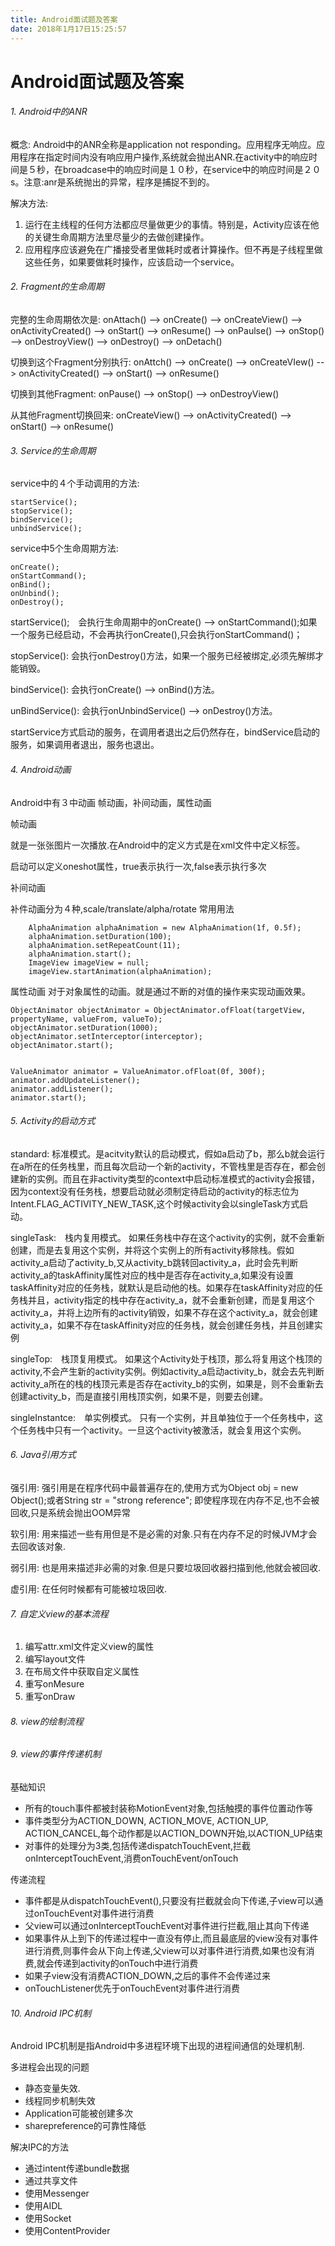 ```yaml
---
title: Android面试题及答案
date: 2018年1月17日15:25:57
---
```

# Android面试题及答案
###### 1. Android中的ANR
概念:
Android中的ANR全称是application not responding。应用程序无响应。应用程序在指定时间内没有响应用户操作,系统就会抛出ANR.在activity中的响应时间是５秒，在broadcase中的响应时间是１０秒，在service中的响应时间是２０s。注意:anr是系统抛出的异常，程序是捕捉不到的。

解决方法:
1. 运行在主线程的任何方法都应尽量做更少的事情。特别是，Activity应该在他的关键生命周期方法里尽量少的去做创建操作。
2. 应用程序应该避免在广播接受者里做耗时或者计算操作。但不再是子线程里做这些任务，如果要做耗时操作，应该启动一个service。

###### 2. Fragment的生命周期
完整的生命周期依次是:
onAttach() --> onCreate() --> onCreateView() --> onActivityCreated() --> onStart() --> onResume() --> onPaulse() --> onStop() --> onDestroyView() --> onDestroy() --> onDetach()

切换到这个Fragment分别执行:
onAttch() --> onCreate() --> onCreateVIew() --> onActivityCreated() --> onStart() --> onResume()

切换到其他Fragment:
onPause() --> onStop() --> onDestroyView()

从其他Fragment切换回来:
onCreateView() --> onActivityCreated() --> onStart() --> onResume()

###### 3. Service的生命周期
service中的４个手动调用的方法:

	startService(); 
    stopService();
    bindService();
    unbindService();

service中5个生命周期方法:

	onCreate();
    onStartCommand();
    onBind();
    onUnbind();
    onDestroy();
    
startService();　会执行生命周期中的onCreate() --> onStartCommand();如果一个服务已经启动，不会再执行onCreate(),只会执行onStartCommand()；
 
stopService(): 会执行onDestroy()方法，如果一个服务已经被绑定,必须先解绑才能销毁。

bindService(): 会执行onCreate() --> onBind()方法。

unBindService(): 会执行onUnbindService() --> onDestroy()方法。

startService方式启动的服务，在调用者退出之后仍然存在，bindService启动的服务，如果调用者退出，服务也退出。

###### 4. Android动画
Android中有３中动画 帧动画，补间动画，属性动画

帧动画

就是一张张图片一次播放.在Android中的定义方式是在xml文件中定义<animation-list></animation-list>标签。

启动可以定义oneshot属性，true表示执行一次,false表示执行多次

补间动画

补件动画分为４种,scale/translate/alpha/rotate
常用用法

		AlphaAnimation alphaAnimation = new AlphaAnimation(1f, 0.5f);
        alphaAnimation.setDuration(100);
        alphaAnimation.setRepeatCount(11);
        alphaAnimation.start();
        ImageView imageView = null;
        imageView.startAnimation(alphaAnimation);
属性动画
对于对象属性的动画。就是通过不断的对值的操作来实现动画效果。
	
    ObjectAnimator objectAnimator = ObjectAnimator.ofFloat(targetView, propertyName, valueFrom, valueTo);
    objectAnimator.setDuration(1000);
    objectAnimator.setInterceptor(interceptor);
    objectAnimator.start();
    
    
    ValueAnimator animator = ValueAnimator.ofFloat(0f, 300f);
    animator.addUpdateListener();
    animator.addListener();
    animator.start();

###### 5. Activity的启动方式
standard: 标准模式。是acitvity默认的启动模式，假如a启动了b，那么b就会运行在a所在的任务栈里，而且每次启动一个新的activity，不管栈里是否存在，都会创建新的实例。而且在非activity类型的context中启动标准模式的activity会报错，因为context没有任务栈，想要启动就必须制定待启动的activity的标志位为Intent.FLAG_ACTIVITY_NEW_TASK,这个时候activity会以singleTask方式启动。

singleTask:　栈内复用模式。
如果任务栈中存在这个activity的实例，就不会重新创建，而是去复用这个实例，并将这个实例上的所有activity移除栈。假如activity_a启动了activity_b,又从activity_b跳转回activity_a，此时会先判断activity_a的taskAffinity属性对应的栈中是否存在activity_a,如果没有设置taskAffinity对应的任务栈，就默认是启动他的栈。如果存在taskAffinity对应的任务栈并且，activity指定的栈中存在activity_a，就不会重新创建，而是复用这个activity_a，并将上边所有的activity销毁，如果不存在这个activity_a，就会创建activity_a，如果不存在taskAffinity对应的任务栈，就会创建任务栈，并且创建实例

singleTop:　栈顶复用模式。
如果这个Activity处于栈顶，那么将复用这个栈顶的activity,不会产生新的activity实例。例如activity_a启动activity_b，就会去先判断activity_a所在的栈的栈顶元素是否存在activity_b的实例，如果是，则不会重新去创建activity_b，而是直接引用栈顶实例，如果不是，则要去创建。

singleInstantce:　单实例模式。
只有一个实例，并且单独位于一个任务栈中，这个任务栈中只有一个activity。一旦这个activity被激活，就会复用这个实例。

###### 6. Java引用方式
强引用: 强引用是在程序代码中最普遍存在的,使用方式为Object obj = new Object();或者String str = "strong reference";
即使程序现在内存不足,也不会被回收,只是系统会抛出OOM异常

软引用:
用来描述一些有用但是不是必需的对象.只有在内存不足的时候JVM才会去回收该对象.

弱引用:
也是用来描述非必需的对象.但是只要垃圾回收器扫描到他,他就会被回收.

虚引用:
在任何时候都有可能被垃圾回收.

###### 7. 自定义view的基本流程

1. 编写attr.xml文件定义view的属性
2. 编写layout文件
3. 在布局文件中获取自定义属性
4. 重写onMesure
5. 重写onDraw

###### 8. view的绘制流程

###### 9. view的事件传递机制
基础知识

* 所有的touch事件都被封装称MotionEvent对象,包括触摸的事件位置动作等
* 事件类型分为ACTION_DOWN, ACTION_MOVE, ACTION_UP, ACTION_CANCEL,每个动作都是以ACTION_DOWN开始,以ACTION_UP结束
* 对事件的处理分为3类,包括传递dispatchTouchEvent,拦截onInterceptTouchEvent,消费onTouchEvent/onTouch

传递流程

* 事件都是从dispatchTouchEvent(),只要没有拦截就会向下传递,子view可以通过onTouchEvent对事件进行消费
* 父view可以通过onInterceptTouchEvent对事件进行拦截,阻止其向下传递
* 如果事件从上到下的传递过程中一直没有停止,而且最底层的view没有对事件进行消费,则事件会从下向上传递,父view可以对事件进行消费,如果也没有消费,就会传递到activity的onTouch中进行消费
* 如果子view没有消费ACTION_DOWN,之后的事件不会传递过来
* onTouchListener优先于onTouchEvent对事件进行消费

###### 10. Android IPC机制
Android IPC机制是指Android中多进程环境下出现的进程间通信的处理机制.

多进程会出现的问题

* 静态变量失效.
* 线程同步机制失效
* Application可能被创建多次
* sharepreference的可靠性降低

解决IPC的方法

* 通过intent传递bundle数据
* 通过共享文件
* 使用Messenger
* 使用AIDL
* 使用Socket
* 使用ContentProvider

